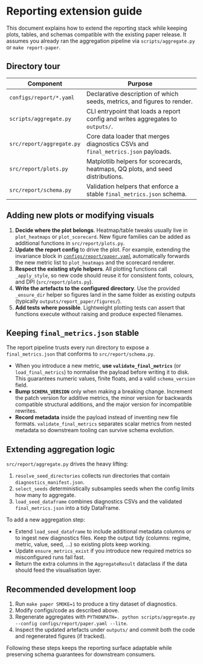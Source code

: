 # Reporting extension guide

This document explains how to extend the reporting stack while keeping
plots, tables, and schemas compatible with the existing paper release.
It assumes you already ran the aggregation pipeline via
`scripts/aggregate.py` or `make report-paper`.

## Directory tour

| Component | Purpose |
| --- | --- |
| `configs/report/*.yaml` | Declarative description of which seeds, metrics, and figures to render. |
| `scripts/aggregate.py` | CLI entrypoint that loads a report config and writes aggregates to `outputs/`. |
| `src/report/aggregate.py` | Core data loader that merges diagnostics CSVs and `final_metrics.json` payloads. |
| `src/report/plots.py` | Matplotlib helpers for scorecards, heatmaps, QQ plots, and seed distributions. |
| `src/report/schema.py` | Validation helpers that enforce a stable `final_metrics.json` schema. |

## Adding new plots or modifying visuals

1. **Decide where the plot belongs**. Heatmap/table tweaks usually live in
   `plot_heatmaps` or `plot_scorecard`. New figure families can be added
   as additional functions in `src/report/plots.py`.
2. **Update the report config** to drive the plot. For example, extending
   the invariance block in [`configs/report/paper.yaml`](configs/report/paper.yaml)
   automatically forwards the new metric list to `plot_heatmaps` and the
   scorecard renderer.
3. **Respect the existing style helpers**. All plotting functions call
   `_apply_style`, so new code should reuse it for consistent fonts,
   colours, and DPI (`src/report/plots.py`).
4. **Write the artefacts to the configured directory**. Use the provided
   `_ensure_dir` helper so figures land in the same folder as existing
   outputs (typically `outputs/report_paper/figures/`).
5. **Add tests where possible**. Lightweight plotting tests can assert
   that functions execute without raising and produce expected filenames.

## Keeping `final_metrics.json` stable

The report pipeline trusts every run directory to expose a
`final_metrics.json` that conforms to `src/report/schema.py`.

- When you introduce a new metric, **use `validate_final_metrics`** (or
  `load_final_metrics`) to normalise the payload before writing it to
  disk. This guarantees numeric values, finite floats, and a valid
  `schema_version` field.
- **Bump `SCHEMA_VERSION`** only when making a breaking change. Increment
  the patch version for additive metrics, the minor version for backwards
  compatible structural additions, and the major version for
  incompatible rewrites.
- **Record metadata** inside the payload instead of inventing new file
  formats. `validate_final_metrics` separates scalar metrics from nested
  metadata so downstream tooling can survive schema evolution.

## Extending aggregation logic

`src/report/aggregate.py` drives the heavy lifting:

1. `resolve_seed_directories` collects run directories that contain
   `diagnostics_manifest.json`.
2. `select_seeds` deterministically subsamples seeds when the config
   limits how many to aggregate.
3. `load_seed_dataframe` combines diagnostics CSVs and the validated
   `final_metrics.json` into a tidy DataFrame.

To add a new aggregation step:

- Extend `load_seed_dataframe` to include additional metadata columns or
  to ingest new diagnostics files. Keep the output tidy (columns: regime,
  metric, value, seed, …) so existing plots keep working.
- Update `ensure_metrics_exist` if you introduce new required metrics so
  misconfigured runs fail fast.
- Return the extra columns in the `AggregateResult` dataclass if the data
  should feed the visualisation layer.

## Recommended development loop

1. Run `make paper SMOKE=1` to produce a tiny dataset of diagnostics.
2. Modify configs/code as described above.
3. Regenerate aggregates with
   `PYTHONPATH=. python scripts/aggregate.py --config configs/report/paper.yaml --lite`.
4. Inspect the updated artefacts under `outputs/` and commit both the
   code and regenerated figures (if tracked).

Following these steps keeps the reporting surface adaptable while
preserving schema guarantees for downstream consumers.
